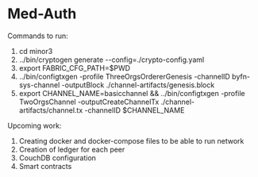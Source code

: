 # Med-Auth

Commands to run:
1. cd minor3
2. ../bin/cryptogen generate --config=./crypto-config.yaml
3. export FABRIC_CFG_PATH=$PWD
4. ../bin/configtxgen -profile ThreeOrgsOrdererGenesis -channelID byfn-sys-channel -outputBlock ./channel-artifacts/genesis.block
5. export CHANNEL_NAME=basicchannel  && ../bin/configtxgen -profile TwoOrgsChannel -outputCreateChannelTx ./channel-artifacts/channel.tx -channelID $CHANNEL_NAME

Upcoming work:
1. Creating docker and docker-compose files to be able to run network
2. Creation of ledger for each peer
3. CouchDB configuration
4. Smart contracts
